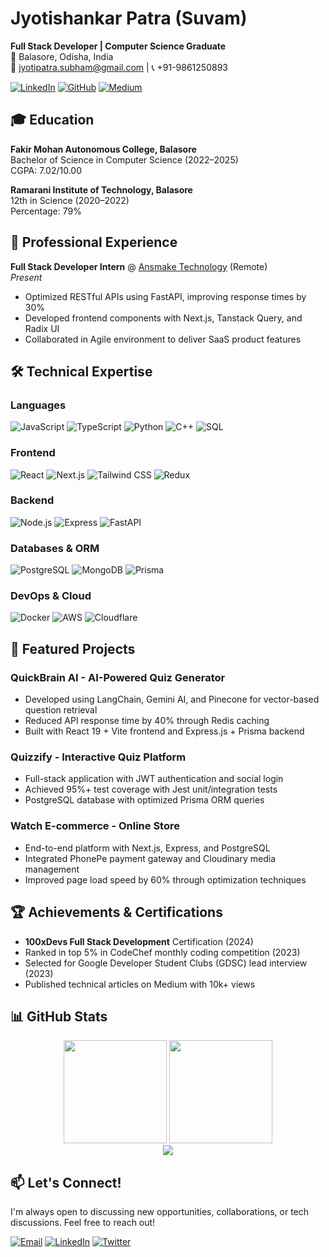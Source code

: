 # Jyotishankar Patra (Suvam)

**Full Stack Developer | Computer Science Graduate**  
📍 Balasore, Odisha, India  
📧 jyotipatra.subham@gmail.com | 📞 +91-9861250893  

[![LinkedIn](https://img.shields.io/badge/LinkedIn-0A66C2?logo=linkedin&style=flat)](https://linkedin.com/in/jyotishankar-patra)
[![GitHub](https://img.shields.io/badge/GitHub-181717?logo=github&style=flat)](https://github.com/jyotishankar04)
[![Medium](https://img.shields.io/badge/Medium-12100E?logo=medium&style=flat)](https://medium.com/@devsuvam)

## 🎓 Education

**Fakir Mohan Autonomous College, Balasore**  
Bachelor of Science in Computer Science (2022–2025)  
CGPA: 7.02/10.00  

**Ramarani Institute of Technology, Balasore**  
12th in Science (2020–2022)  
Percentage: 79%  

## 💼 Professional Experience

**Full Stack Developer Intern** @ [Ansmake Technology](https://ansmake.com) (Remote)  
_Present_  
- Optimized RESTful APIs using FastAPI, improving response times by 30%
- Developed frontend components with Next.js, Tanstack Query, and Radix UI
- Collaborated in Agile environment to deliver SaaS product features

## 🛠 Technical Expertise

### **Languages**
![JavaScript](https://img.shields.io/badge/-JavaScript-F7DF1E?logo=javascript&logoColor=black)
![TypeScript](https://img.shields.io/badge/-TypeScript-3178C6?logo=typescript&logoColor=white)
![Python](https://img.shields.io/badge/-Python-3776AB?logo=python&logoColor=white)
![C++](https://img.shields.io/badge/-C++-00599C?logo=c%2B%2B&logoColor=white)
![SQL](https://img.shields.io/badge/-SQL-4479A1?logo=postgresql&logoColor=white)

### **Frontend**
![React](https://img.shields.io/badge/-React-61DAFB?logo=react&logoColor=white)
![Next.js](https://img.shields.io/badge/-Next.js-000000?logo=nextdotjs&logoColor=white)
![Tailwind CSS](https://img.shields.io/badge/-Tailwind-06B6D4?logo=tailwindcss&logoColor=white)
![Redux](https://img.shields.io/badge/-Redux-764ABC?logo=redux&logoColor=white)

### **Backend**
![Node.js](https://img.shields.io/badge/-Node.js-339933?logo=nodedotjs&logoColor=white)
![Express](https://img.shields.io/badge/-Express-000000?logo=express&logoColor=white)
![FastAPI](https://img.shields.io/badge/-FastAPI-009688?logo=fastapi&logoColor=white)

### **Databases & ORM**
![PostgreSQL](https://img.shields.io/badge/-PostgreSQL-4169E1?logo=postgresql&logoColor=white)
![MongoDB](https://img.shields.io/badge/-MongoDB-47A248?logo=mongodb&logoColor=white)
![Prisma](https://img.shields.io/badge/-Prisma-2D3748?logo=prisma&logoColor=white)

### **DevOps & Cloud**
![Docker](https://img.shields.io/badge/-Docker-2496ED?logo=docker&logoColor=white)
![AWS](https://img.shields.io/badge/-AWS-232F3E?logo=amazonaws&logoColor=white)
![Cloudflare](https://img.shields.io/badge/-Cloudflare-F38020?logo=cloudflare&logoColor=white)

## 🚀 Featured Projects

### **QuickBrain AI** - AI-Powered Quiz Generator
- Developed using LangChain, Gemini AI, and Pinecone for vector-based question retrieval
- Reduced API response time by 40% through Redis caching
- Built with React 19 + Vite frontend and Express.js + Prisma backend

### **Quizzify** - Interactive Quiz Platform
- Full-stack application with JWT authentication and social login
- Achieved 95%+ test coverage with Jest unit/integration tests
- PostgreSQL database with optimized Prisma ORM queries

### **Watch E-commerce** - Online Store
- End-to-end platform with Next.js, Express, and PostgreSQL
- Integrated PhonePe payment gateway and Cloudinary media management
- Improved page load speed by 60% through optimization techniques

## 🏆 Achievements & Certifications

- **100xDevs Full Stack Development** Certification (2024)
- Ranked in top 5% in CodeChef monthly coding competition (2023)
- Selected for Google Developer Student Clubs (GDSC) lead interview (2023)
- Published technical articles on Medium with 10k+ views

## 📊 GitHub Stats

<div align="center">
  <img height="165" src="https://github-readme-stats.vercel.app/api?username=jyotishankar04&show_icons=true&count_private=true&hide_border=true&theme=default" />
  <img height="165" src="https://github-readme-stats.vercel.app/api/top-langs/?username=jyotishankar04&layout=compact&hide_border=true&theme=default" />
</div>

<div align="center">
  <img src="https://github-readme-streak-stats.herokuapp.com/?user=jyotishankar04&hide_border=true&theme=default" />
</div>

## 📫 Let's Connect!

I'm always open to discussing new opportunities, collaborations, or tech discussions. Feel free to reach out!

[![Email](https://img.shields.io/badge/Email-EA4335?logo=gmail&style=for-the-badge)](mailto:jyotipatra.subham@gmail.com)
[![LinkedIn](https://img.shields.io/badge/LinkedIn-0A66C2?logo=linkedin&style=for-the-badge)](https://linkedin.com/in/jyotishankar-patra)
[![Twitter](https://img.shields.io/badge/Twitter-1DA1F2?logo=twitter&style=for-the-badge)](https://twitter.com/dev_suvam)
